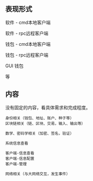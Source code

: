 ## 表现形式

软件 - cmd本地客户端

软件 - rpc远程客户端

钱包 - cmd本地客户端

钱包 - rpc远程客户端

GUI 钱包

等

## 内容

没有固定的内容，看具体需求和完成程度。

```
身份相关（钱包、地址、账户、种子等）  
区块链相关（链、区块、交易，输入、输出等）  

数学、密码学相关（加密、签名，验证）

系统信息查看  

客户端-信息查看  
客户端-信息配置  
客户端-管理 

网络相关（与大网络交互，发生事件）
```

## 



